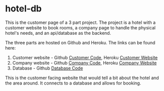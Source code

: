 # hotel-db

This is the customer page of a 3 part project.  The project is a hotel with a customer website to book rooms, a company page to handle the 
physical hotel's needs, and an api/database as the backend.

The three parts are hosted on Github and Heroku. The links can be found here:
1. Customer website - Github [Customer Code][1], Heroku [Customer Website][2]
2. Company website - Github [Company Code][3], Heroku [Company Website][4]
3. Database - Github [Database Code][5]

[1]: https://github.com/johnny-jack19/indigo-sky "Customer Code"
[2]: http://indigo-sky.herokuapp.com/ "Customer Website"
[3]: https://github.com/johnny-jack19/hotel-company "Company Code"
[4]: http://jackson-hotel-company.herokuapp.com/ "Company Website"
[5]: https://github.com/johnny-jack19/hotel-db "Database Code"

This is the customer facing website that would tell a bit about the hotel and the area around.  It connects to a database and allows 
for booking.
